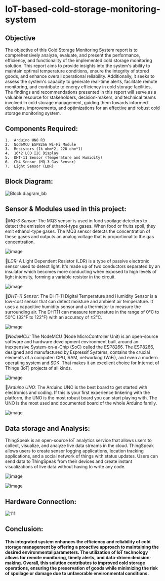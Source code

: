 # IoT-based-cold-storage-monitoring-system

## Objective

The objective of this Cold Storage Monitoring System report is to comprehensively analyze, evaluate, and present the performance, efficiency, and functionality of the implemented cold storage monitoring solution. This report aims to provide insights into the system's ability to maintain optimal temperature conditions, ensure the integrity of stored goods, and enhance overall operational reliability. Additionally, it seeks to assess the system's capacity to generate real-time alerts, facilitate remote monitoring, and contribute to energy efficiency in cold storage facilities. The findings and recommendations presented in this report will serve as a valuable resource for stakeholders, decision-makers, and technical teams involved in cold storage management, guiding them towards informed decisions, improvements, and optimizations for an effective and robust cold storage monitoring system.

## Components Required:
    1.	Arduino UNO R3
    2.	NodeMCU ESP8266 Wi-Fi Module
    3.	Resistors (1k ohm*2, 220 ohm*1)
    4.	16*2 LCD I2C Display
    5.	DHT-11 Sensor (Temperature and Humidity)
    6.	Ch4 Sensor (MQ-3 Gas Sensor)
    7.	Light Sensor (LDR)

## Block Diagram:
![Block diagram_bb](https://github.com/pramodjoshi22/IoT-based-cold-storage-monitoring-system/assets/86903432/4cd1f0b7-3627-41f9-a716-8e3ef9d89702)

## Sensor & Modules used in this project:

📌*MQ-3 Sensor:*  The MQ3 sensor is used in food spoilage detectors to detect the emission of ethanol-type gases. When food or fruits spoil, they emit ethanol-type gases. The MQ3 sensor detects the concentration of these gases and outputs an analog voltage that is proportional to the gas concentration.

![image](https://github.com/pramodjoshi22/IoT-based-cold-storage-monitoring-system-/assets/86903432/9a254c21-ebab-4c68-a83c-1045d70f8b10)


📌*LDR:* A Light Dependent Resistor (LDR) is a type of passive electronic sensor used to detect light. It's made up of two conductors separated by an insulator which becomes more conducting when exposed to high levels of light intensity, forming a variable resistor in the circuit.

![image](https://github.com/pramodjoshi22/IoT-based-cold-storage-monitoring-system-/assets/86903432/10b3fc58-394c-4a01-bdc2-ce005c0d7d57)

📌*DHT-11 Sensor:* The DHT-11 Digital Temperature and Humidity Sensor is a low-cost sensor that can detect moisture and ambient air temperature. It uses a capacitive humidity sensor and a thermistor to measure the surrounding air. The DHT11 can measure temperature in the range of 0°C to 50°C (32°F to 122°F) with an accuracy of ±2°C. 

![image](https://github.com/pramodjoshi22/IoT-based-cold-storage-monitoring-system-/assets/86903432/865a3a77-3111-49fe-9531-38754767c193)

📌*NodeMCU:* The NodeMCU (Node MicroController Unit) is an open-source software and hardware development environment built around an inexpensive System-on-a-Chip (SoC) called the ESP8266. The ESP8266, designed and manufactured by Espressif Systems, contains the crucial elements of a computer: CPU, RAM, networking (WiFi), and even a modern operating system and SDK. That makes it an excellent choice for Internet of Things (IoT) projects of all kinds.

![image](https://github.com/pramodjoshi22/IoT-based-cold-storage-monitoring-system-/assets/86903432/d5958337-92de-4676-b19f-615faaecede8)

📌*Arduino UNO:* The Arduino UNO is the best board to get started with electronics and coding. If this is your first experience tinkering with the platform, the UNO is the most robust board you can start playing with. The UNO is the most used and documented board of the whole Arduino family.

![image](https://github.com/pramodjoshi22/IoT-based-cold-storage-monitoring-system-/assets/86903432/c488a3a7-7fdb-4c22-b69e-e27c69042c93)



## Data storage and Analysis:
ThingSpeak is an open-source IoT analytics service that allows users to collect, visualize, and analyze live data streams in the cloud. 
ThingSpeak allows users to create sensor logging applications, location tracking applications, and a social network of things with status updates. Users can send data to ThingSpeak from their devices and create instant visualizations of live data without having to write any code.

![image](https://github.com/pramodjoshi22/IoT-based-cold-storage-monitoring-system-/assets/86903432/ae9c83ff-69fc-41de-ab9b-3f0e1c7f2e6f)


![image](https://github.com/pramodjoshi22/IoT-based-cold-storage-monitoring-system-/assets/86903432/73693973-83c0-4d11-8a73-1af0519fb6de)

## Hardware Connection:
![111](https://github.com/pramodjoshi22/IoT-based-cold-storage-monitoring-system/assets/86903432/5620f997-70a2-45f5-ab1e-9794054dea2f)


## Conclusion:
 
 #### This integrated system enhances the efficiency and reliability of cold storage management by offering a proactive approach to maintaining the desired environmental parameters. The utilization of IoT technology allows for remote monitoring, timely alerts, and data-driven decision-making. Overall, this solution contributes to improved cold storage operations, ensuring the preservation of goods while minimizing the risk of spoilage or damage due to unfavorable environmental conditions.



























